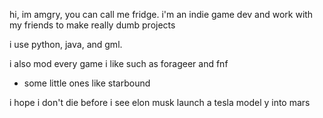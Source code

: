 hi, im amgry, you can call me fridge.
i'm an indie game dev and work with
my friends to make really dumb projects

i use python, java, and gml.

i also mod every game i like
such as forageer and fnf
+ some little ones like starbound

i hope i don't die before i see elon
musk launch a tesla model y into mars
